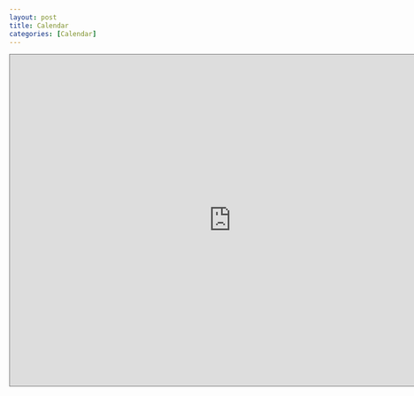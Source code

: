 ```yaml
---
layout: post
title: Calendar
categories: [Calendar]
---
```

<iframe src="https://calendar.google.com/calendar/embed?height=600&amp;wkst=1&amp;bgcolor=%23ffffff&amp;ctz=America%2FVancouver&amp;src=am9obm1hb2xvcEBnbWFpbC5jb20&amp;src=bHEwdXFzbzcyamx1M3QwMDNqMzFuMHZkajRAZ3JvdXAuY2FsZW5kYXIuZ29vZ2xlLmNvbQ&amp;src=ZW4uY2FuYWRpYW4jaG9saWRheUBncm91cC52LmNhbGVuZGFyLmdvb2dsZS5jb20&amp;src=Y3RmdGltZUBnbWFpbC5jb20&amp;color=%23c53f00&amp;color=%23F6BF26&amp;color=%230B8043&amp;color=%23b90e28" style="border:solid 1px #777" width="800" height="600" frameborder="0" scrolling="no"></iframe>
